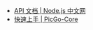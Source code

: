 - [API 文档 | Node.js 中文网](http://nodejs.cn/api/)
- [快速上手 | PicGo-Core](https://picgo.github.io/PicGo-Core-Doc/zh/guide/getting-started.html#%E4%B8%B4%E6%97%B6%E5%B0%9D%E9%B2%9C)